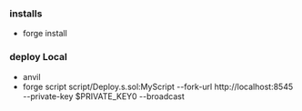 ### installs

- forge install

### deploy Local

- anvil
- forge script script/Deploy.s.sol:MyScript --fork-url http://localhost:8545 --private-key $PRIVATE_KEY0 --broadcast
